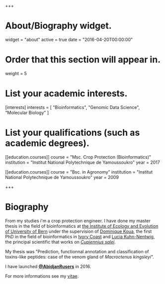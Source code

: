 +++
# About/Biography widget.
widget = "about"
active = true
date = "2016-04-20T00:00:00"

# Order that this section will appear in.
weight = 5

# List your academic interests.
[interests]
  interests = [
    "Bioinformatics",
    "Genomic Data Science",
    "Molecular Biology"
  ]

# List your qualifications (such as academic degrees).
[[education.courses]]
  course = "Msc. Crop Protection (Bioinformatics)"
  institution = "Institut National Polytechnique de Yamoussoukro"
  year = 2017

[[education.courses]]
  course = "Bsc. in Agronomy"
  institution = "Institut National Polytechnique de Yamoussoukro"
  year = 2009
 
+++

# Biography

From my studies i'm a crop protection engineer. I have done my master thesis in the field of bioinformatics at [the Institute of Ecology and Evolution of University of Bern](http://www.iee.unibe.ch/index_eng.html) under the supervision of [Dominique Koua](https://www.linkedin.com/in/dominique-koua-4397a313/), the first PhD in the field of bioinformatics in [Ivory Coast](https://en.wikipedia.org/wiki/Ivory_Coast) and [Lucia Kuhn-Nentwig](http://www.ecol.iee.unibe.ch/about_us/staff/dr_kuhn_nentwig_lucia/index_eng.html), the principal scientific that works on [*Cupiennius salei*](https://en.wikipedia.org/wiki/Cupiennius_salei).  

My thesis was "Prediction, functionnal annotation and classification of toxins-like peptides: case of the venom gland of *Macroctenus kingsleyi*".  

I have launched [**@AbidjanRusers**](https://twitter.com/AbidjanRusers) in 2016.  

For more informations see my [vitae](http://aebou.rbind.io/vitae).
